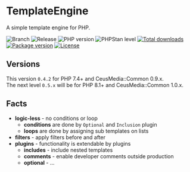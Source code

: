# TemplateEngine

A simple template engine for PHP.

![Branch](https://img.shields.io/badge/Branch-0.4.x-blue?style=flat-square)
![Release](https://img.shields.io/badge/Release-0.4.2-blue?style=flat-square)
![PHP version](https://img.shields.io/badge/PHP-%5E7.4_|_%5E8-blue?style=flat-square&color=777BB4)
![PHPStan level](https://img.shields.io/badge/PHPStan_level-max+strict-darkgreen?style=flat-square)
[![Total downloads](http://img.shields.io/packagist/dt/ceus-media/template-engine.svg?style=flat-square)](https://packagist.org/packages/ceus-media/common)
[![Package version](http://img.shields.io/packagist/v/ceus-media/template-engine.svg?style=flat-square)](https://packagist.org/packages/ceus-media/common)
[![License](https://img.shields.io/packagist/l/ceus-media/template-engine.svg?style=flat-square)](https://packagist.org/packages/ceus-media/common)

## Versions

This version <code>0.4.2</code> for PHP 7.4+ and CeusMedia::Common 0.9.x.  
The next level <code>0.5.x</code> will be for PHP 8.1+ and CeusMedia::Common 1.0.x.  

## Facts
- **logic-less** - no conditions or loop
  - **conditions** are done by <code>Optional</code> and <code>Inclusion</code> plugin
  - **loops** are done by assigning sub templates on lists
- **filters** - apply filters before and after
- **plugins** - functionality is extendable by plugins
  - **includes** - include nested templates
  - **comments** - enable developer comments outside production 
  - **optional** - ...
  
